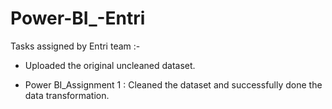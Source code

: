 # Power-BI_-Entri
Tasks assigned by Entri team :- 

* Uploaded the original uncleaned dataset.

* Power BI_Assignment 1 : Cleaned the dataset and successfully done the data transformation.
